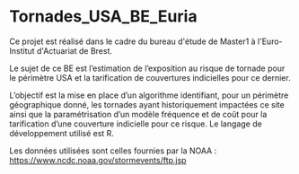 # Tornades_USA_BE_Euria
Ce projet est réalisé dans le cadre du bureau d'étude de Master1 à l'Euro-Institut d'Actuariat de Brest.

Le sujet de ce BE est l’estimation de l’exposition au risque de tornade pour le périmètre 
USA et la tarification de couvertures indicielles pour ce dernier.

L’objectif est la mise en place d’un algorithme identifiant, pour un périmètre 
géographique donné, les tornades ayant historiquement impactées ce site ainsi que 
la paramétrisation d’un modèle fréquence et de coût pour la tarification d’une 
couverture indicielle pour ce risque. 
Le langage de développement utilisé est R.

Les données utilisées sont celles fournies par la NOAA :
https://www.ncdc.noaa.gov/stormevents/ftp.jsp 
